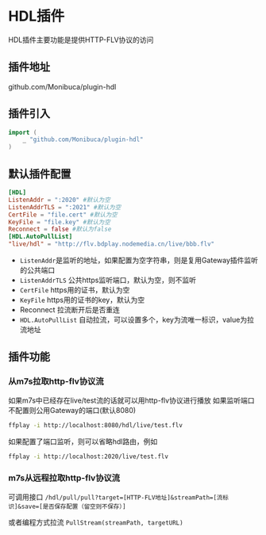 # HDL插件

HDL插件主要功能是提供HTTP-FLV协议的访问

## 插件地址

github.com/Monibuca/plugin-hdl

## 插件引入
```go
import (
    _ "github.com/Monibuca/plugin-hdl"
)
```

## 默认插件配置

```toml
[HDL]
ListenAddr = ":2020" #默认为空
ListenAddrTLS = ":2021" #默认为空
CertFile = "file.cert" #默认为空
KeyFile = "file.key" #默认为空
Reconnect = false #默认为false
[HDL.AutoPullList]
"live/hdl" = "http://flv.bdplay.nodemedia.cn/live/bbb.flv"
```
- `ListenAddr`是监听的地址，如果配置为空字符串，则是复用Gateway插件监听的公共端口
- `ListenAddrTLS` 公共https监听端口，默认为空，则不监听
- `CertFile` https用的证书，默认为空
- `KeyFile` https用的证书的key，默认为空
- Reconnect 拉流断开后是否重连
- `HDL.AutoPullList` 自动拉流，可以设置多个，key为流唯一标识，value为拉流地址
## 插件功能

### 从m7s拉取http-flv协议流
如果m7s中已经存在live/test流的话就可以用http-flv协议进行播放
如果监听端口不配置则公用Gateway的端口(默认8080)
```bash
ffplay -i http://localhost:8080/hdl/live/test.flv
```
如果配置了端口监听，则可以省略hdl路由，例如
```bash
ffplay -i http://localhost:2020/live/test.flv
```
### m7s从远程拉取http-flv协议流

可调用接口
`/hdl/pull/pull?target=[HTTP-FLV地址]&streamPath=[流标识]&save=[是否保存配置（留空则不保存）]`

或者编程方式拉流
`PullStream(streamPath, targetURL)`
